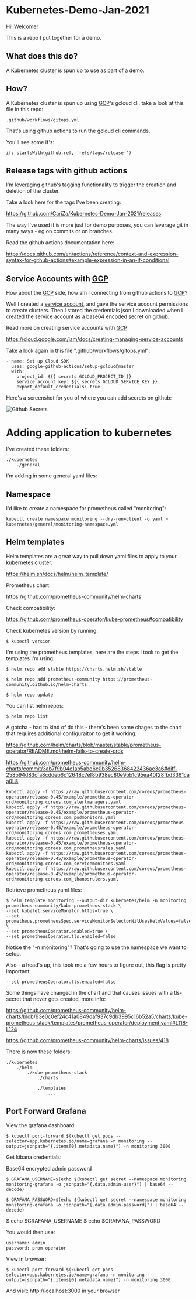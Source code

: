 # Kubernetes-Demo-Jan-2021

Hi! Welcome! 

This is a repo I put together for a demo.

## What does this do?

A Kubernetes cluster is spun up to use as part of a demo.

## How?

A Kubernetes cluster is spun up using [GCP](https://console.cloud.google.com/)'s gcloud cli, take a look at this file in this repo:

    .github/workflows/gitops.yml

That's using github actions to run the gcloud cli commands.

You'll see some if's:

    if: startsWith(github.ref, 'refs/tags/release-')

## Release tags with github actions

I'm leveraging github's tagging functionality to trigger the creation and deletion of the cluster.

Take a look here for the tags I've been creating:

https://github.com/CariZa/Kubernetes-Demo-Jan-2021/releases

The way I've used it is more just for demo purposes, you can leverage git in many ways - eg on commits or on branches.

Read the github actions documentation here:

https://docs.github.com/en/actions/reference/context-and-expression-syntax-for-github-actions#example-expression-in-an-if-conditional

## Service Accounts with [GCP](https://console.cloud.google.com/)

How about the [GCP](https://console.cloud.google.com/) side, how am I connecting from github actions to [GCP](https://console.cloud.google.com/)? 

Well I created a [service account](https://cloud.google.com/iam/docs/creating-managing-service-accounts), and gave the service account permissions to create clusters. Then I stored the credentials json I downloaded when I created the service account as a base64 encoded secret on github.

Read more on creating service accounts with [GCP](https://console.cloud.google.com/):

https://cloud.google.com/iam/docs/creating-managing-service-accounts

Take a look again in this file ".github/workflows/gitops.yml":

    - name: Set up Cloud SDK
      uses: google-github-actions/setup-gcloud@master
      with:
        project_id: ${{ secrets.GCLOUD_PROJECT_ID }}
        service_account_key: ${{ secrets.GCLOUD_SERVICE_KEY }}
        export_default_credentials: true

Here's a screenshot for you of where you can add secrets on github:

![Github Secrets](./images/github-secrets.png)

# Adding application to kubernetes

I've created these folders:

    ./kubernetes
        ./general

I'm adding in some general yaml files:

## Namespace

I'd like to create a namespace for prometheus called "monitoring":

    kubectl create namespace monitoring --dry-run=client -o yaml > kubernetes/general/monitoring-namespace.yml

## Helm templates

Helm templates are a great way to pull down yaml files to apply to your kubernetes cluster.

https://helm.sh/docs/helm/helm_template/

Prometheus chart:

https://github.com/prometheus-community/helm-charts

Check compatibility:

https://github.com/prometheus-operator/kube-prometheus#compatibility

Check kubernetes version by running:

    $ kubectl version

I'm using the prometheus templates, here are the steps I took to get the templates I'm using:

    $ helm repo add stable https://charts.helm.sh/stable

    $ helm repo add prometheus-community https://prometheus-community.github.io/helm-charts

    $ helm repo update

You can list helm repos:

    $ helm repo list

A gotcha - had to kind of do this - there's been some chages to the chart that requires additional configuraiton to get it working:

https://github.com/helm/charts/blob/master/stable/prometheus-operator/README.md#helm-fails-to-create-crds

https://github.com/prometheus-community/helm-charts/commit/3ab7f9b04e1ab5abd6c0b35268368422436ae3a6#diff-258b94d83cfa8cddeb6d12648c7ef8b938ec80e9bb1c95ea40f28fbd3361caa0L8


    kubectl apply -f https://raw.githubusercontent.com/coreos/prometheus-operator/release-0.45/example/prometheus-operator-crd/monitoring.coreos.com_alertmanagers.yaml
    kubectl apply -f https://raw.githubusercontent.com/coreos/prometheus-operator/release-0.45/example/prometheus-operator-crd/monitoring.coreos.com_podmonitors.yaml
    kubectl apply -f https://raw.githubusercontent.com/coreos/prometheus-operator/release-0.45/example/prometheus-operator-crd/monitoring.coreos.com_prometheuses.yaml
    kubectl apply -f https://raw.githubusercontent.com/coreos/prometheus-operator/release-0.45/example/prometheus-operator-crd/monitoring.coreos.com_prometheusrules.yaml
    kubectl apply -f https://raw.githubusercontent.com/coreos/prometheus-operator/release-0.45/example/prometheus-operator-crd/monitoring.coreos.com_servicemonitors.yaml
    kubectl apply -f https://raw.githubusercontent.com/coreos/prometheus-operator/release-0.45/example/prometheus-operator-crd/monitoring.coreos.com_thanosrulers.yaml

Retrieve prometheus yaml files:

    $ helm template monitoring --output-dir kubernetes/helm -n monitoring prometheus-community/kube-prometheus-stack \
    --set kubelet.serviceMonitor.https=true \
    --set prometheus.prometheusSpec.serviceMonitorSelectorNilUsesHelmValues=false \
    --set prometheusOperator.enabled=true \
    --set prometheusOperator.tls.enabled=false

Notice the "-n monitoring"? That's going to use the namespace we want to setup.

Also - a head's up, this took me a few hours to figure out, this flag is pretty important:

    --set prometheusOperator.tls.enabled=false

Some things have changed in the chart and that causes issues with a tls-secret that never gets created, more info:

https://github.com/prometheus-community/helm-charts/blob/63e0c0ef24c41a0849daf937c9db3995c16b52a5/charts/kube-prometheus-stack/templates/prometheus-operator/deployment.yaml#L118-L124

https://github.com/prometheus-community/helm-charts/issues/418

There is now these folders:

    ./kubernetes
        ./helm
            ./kube-prometheus-stack
                ./charts
                    ...
                ./templates
                    ...

## Port Forward Grafana

View the grafana dashboard:

    $ kubectl port-forward $(kubectl get pods --selector=app.kubernetes.io/name=grafana -n monitoring --output=jsonpath="{.items[0].metadata.name}") -n monitoring 3000

Get kibana credentials:

Base64 encrypted admin password

    $ GRAFANA_USERNAME=$(echo $(kubectl get secret --namespace monitoring monitoring-grafana -o jsonpath="{.data.admin-user}") | base64 --decode)

    $ GRAFANA_PASSWORD=$(echo $(kubectl get secret --namespace monitoring monitoring-grafana -o jsonpath="{.data.admin-password}") | base64 --decode)

$ echo $GRAFANA_USERNAME
$ echo $GRAFANA_PASSWORD

You would then use:

    username: admin
    password: prom-operator

View in browser:

    $ kubectl port-forward $(kubectl get pods --selector=app.kubernetes.io/name=grafana -n monitoring --output=jsonpath="{.items[0].metadata.name}") -n monitoring 3000

And visit: http://localhost:3000 in your browser